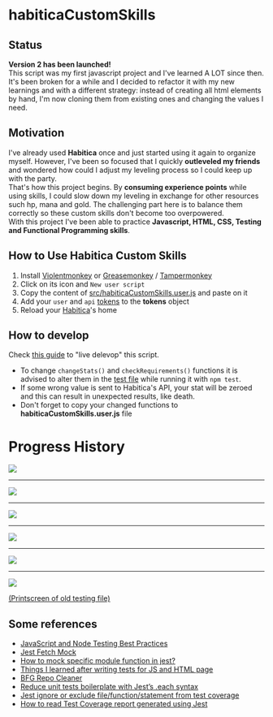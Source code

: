 # habiticaCustomSkills

## Status

**Version 2 has been launched!**  
This script was my first javascript project and I've learned A LOT since then. It's been broken for a while and I decided to refactor it with my new learnings and with a different strategy: instead of creating all html elements by hand, I'm now cloning them from existing ones and changing the values I need.

## Motivation

I've already used **Habitica** once and just started using it again to organize myself. However, I've been so focused that I quickly **outleveled my friends** and wondered how could I adjust my leveling process so I could keep up with the party.  
That's how this project begins. By **consuming experience points** while using skills, I could slow down my leveling in exchange for other resources such hp, mana and gold. The challenging part here is to balance them correctly so these custom skills don't become too overpowered.  
With this project I've been able to practice **Javascript, HTML, CSS, Testing and Functional Programming skills**.

## How to Use Habitica Custom Skills

1. Install [Violentmonkey](https://addons.mozilla.org/en-US/firefox/addon/violentmonkey/) or [Greasemonkey](https://addons.mozilla.org/en-US/firefox/addon/greasemonkey/) / [Tampermonkey](https://chrome.google.com/webstore/detail/tampermonkey/dhdgffkkebhmkfjojejmpbldmpobfkfo)  
2. Click on its icon and `New user script`  
3. Copy the content of [src/habiticaCustomSkills.user.js](src/habiticaCustomSkills) and paste on it  
4. Add your `user` and `api` [tokens](https://habitica.com/user/settings/api) to the **tokens** object  
5. Reload your [Habitica](https://habitica.com/)'s home

## How to develop

Check [this guide](https://violentmonkey.github.io/posts/how-to-edit-scripts-with-your-favorite-editor/) to "live delevop" this script.

* To change `changeStats()` and `checkRequirements()` functions it is advised to alter them in the [test file](src/stats.test.js) while running it with `npm test`.  
* If some wrong value is sent to Habitica's API, your stat will be zeroed and this can result in unexpected results, like death.  
* Don't forget to copy your changed functions to **habiticaCustomSkills.user.js** file


# Progress History

<img src="https://i.imgur.com/CeCfBC1.png"/>
<hr>
<img src="https://i.imgur.com/Wc8WAjC.png"/>
<hr>
<img src="https://i.imgur.com/3QvJFgd.png"/>
<hr>
<img src="https://i.imgur.com/kIjk9qB.png"/>
<hr>
<img src="https://i.imgur.com/HMcUVEq.png"/>
<hr>
<img src="https://i.imgur.com/Ndh6dJ9.png"/>

[(Printscreen of old testing file)](https://i.imgur.com/BLkLpcj.png)


## Some references

- [JavaScript and Node Testing Best Practices](https://javascriptweekly.com/link/68555/14d64d4a39)
- [Jest Fetch Mock](https://www.npmjs.com/package/jest-fetch-mock#installation-and-setup)
- [How to mock specific module function in jest?](https://medium.com/@qjli/how-to-mock-specific-module-function-in-jest-715e39a391f4)
- [Things I learned after writing tests for JS and HTML page](https://dev.to/snowleo208/things-i-learned-after-writing-tests-for-js-and-html-page-4lja)
- [BFG Repo Cleaner](https://rtyley.github.io/bfg-repo-cleaner/)
- [Reduce unit tests boilerplate with Jest’s .each syntax](https://itnext.io/reduce-unit-tests-boilerplate-with-jests-each-syntax-f5e48828437f)
- [Jest ignore or exclude file/function/statement from test coverage](https://codewithhugo.com/jest-exclude-coverage/)
- [How to read Test Coverage report generated using Jest](https://medium.com/@krishankantsinghal/how-to-read-test-coverage-report-generated-using-jest-c2d1cb70da8b)